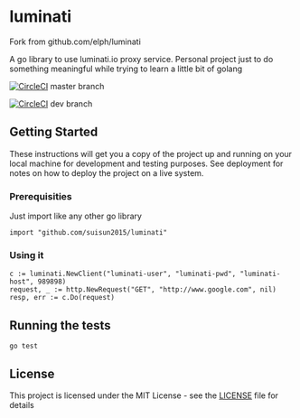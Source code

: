 # luminati
Fork from github.com/elph/luminati

A go library to use luminati.io proxy service. Personal project just to do something meaningful while trying to learn
a little bit of golang

[![CircleCI](https://circleci.com/gh/Elph/luminati/tree/master.svg?style=svg&circle-token=42e3139e3ff89bcfbbe4f62d31a30cb8753340db)](https://circleci.com/gh/Elph/luminati/tree/master) master branch

[![CircleCI](https://circleci.com/gh/Elph/luminati/tree/dev.svg?style=svg&circle-token=42e3139e3ff89bcfbbe4f62d31a30cb8753340db)](https://circleci.com/gh/Elph/luminati/tree/dev) dev branch

## Getting Started

These instructions will get you a copy of the project up and running on your local machine for development and testing purposes. See deployment for notes on how to deploy the project on a live system.

### Prerequisities

Just import like any other go library

```
import "github.com/suisun2015/luminati"
```

### Using it

``` 
c := luminati.NewClient("luminati-user", "luminati-pwd", "luminati-host", 989898)
request, _ := http.NewRequest("GET", "http://www.google.com", nil)
resp, err := c.Do(request)
```

## Running the tests

```
go test
```

## License

This project is licensed under the MIT License - see the [LICENSE](LICENSE) file for details
